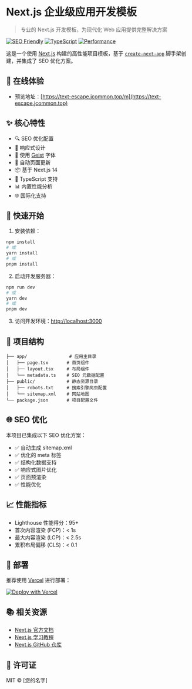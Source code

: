 # Next.js 企业级应用开发模板

> 专业的 Next.js 开发模板，为现代化 Web 应用提供完整解决方案

[![SEO Friendly](https://img.shields.io/badge/SEO-Friendly-green.svg)](https://nextjs.org/)
[![TypeScript](https://img.shields.io/badge/TypeScript-Ready-blue.svg)](https://www.typescriptlang.org/)
[![Performance](https://img.shields.io/badge/Performance-Optimized-orange.svg)](https://web.dev/measure/)

这是一个使用 [Next.js](https://nextjs.org) 构建的高性能项目模板，基于 [`create-next-app`](https://nextjs.org/docs/app/api-reference/cli/create-next-app) 脚手架创建，并集成了 SEO 优化方案。

## 🌈 在线体验

- 预览地址：[https://text-escape.jcommon.top/m](https://text-escape.jcommon.top)

## ✨ 核心特性

- 🔍 SEO 优化配置
- 📱 响应式设计
- 🎨 使用 [Geist](https://vercel.com/font) 字体
- 🚀 自动页面更新
- 📦 基于 Next.js 14
- 🔧 TypeScript 支持
- 📊 内置性能分析
- 🌐 国际化支持

## 🚀 快速开始

1. 安装依赖：
```bash
npm install
# 或
yarn install
# 或
pnpm install
```

2. 启动开发服务器：
```bash
npm run dev
# 或
yarn dev
# 或
pnpm dev
```

3. 访问开发环境：[http://localhost:3000](http://localhost:3000)

## 📁 项目结构

```
├── app/                # 应用主目录
│   ├── page.tsx       # 首页组件
│   ├── layout.tsx     # 布局组件
│   └── metadata.ts    # SEO 元数据配置
├── public/            # 静态资源目录
│   ├── robots.txt     # 搜索引擎爬虫配置
│   └── sitemap.xml    # 网站地图
└── package.json       # 项目配置文件
```

## 🌐 SEO 优化

本项目已集成以下 SEO 优化方案：

- ✅ 自动生成 sitemap.xml
- ✅ 优化的 meta 标签
- ✅ 结构化数据支持
- ✅ 响应式图片优化
- ✅ 页面预渲染
- ✅ 性能优化

## 📈 性能指标

- Lighthouse 性能得分：95+
- 首次内容渲染 (FCP)：< 1s
- 最大内容渲染 (LCP)：< 2.5s
- 累积布局偏移 (CLS)：< 0.1

## 🚀 部署

推荐使用 [Vercel](https://vercel.com) 进行部署：

[![Deploy with Vercel](https://vercel.com/button)](https://vercel.com/new/project?template=https://github.com/vercel/next.js/tree/canary/packages/create-next-app)

## 📚 相关资源

- [Next.js 官方文档](https://nextjs.org/docs)
- [Next.js 学习教程](https://nextjs.org/learn)
- [Next.js GitHub 仓库](https://github.com/vercel/next.js)

## 📝 许可证

MIT © [您的名字]
